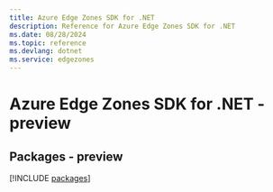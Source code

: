 ```yaml
---
title: Azure Edge Zones SDK for .NET
description: Reference for Azure Edge Zones SDK for .NET
ms.date: 08/28/2024
ms.topic: reference
ms.devlang: dotnet
ms.service: edgezones
---
```

# Azure Edge Zones SDK for .NET - preview
## Packages - preview
[!INCLUDE [packages](edge-zones-index.md)]